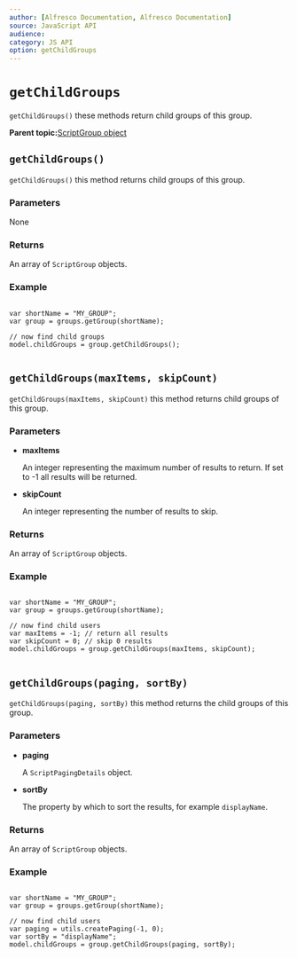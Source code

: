 ```yaml
---
author: [Alfresco Documentation, Alfresco Documentation]
source: JavaScript API
audience: 
category: JS API
option: getChildGroups
---
```


# `getChildGroups`

`getChildGroups()` these methods return child groups of this group.

**Parent topic:**[ScriptGroup object](../references/API-JS-ScriptGroup.md)

## `getChildGroups()`

`getChildGroups()` this method returns child groups of this group.

### Parameters

None

### Returns

An array of `ScriptGroup` objects.

### Example

```

var shortName = "MY_GROUP";
var group = groups.getGroup(shortName);

// now find child groups
model.childGroups = group.getChildGroups();        
        
```

## `getChildGroups(maxItems, skipCount)`

`getChildGroups(maxItems, skipCount)` this method returns child groups of this group.

### Parameters

-   **maxItems**

    An integer representing the maximum number of results to return. If set to -1 all results will be returned.

-   **skipCount**

    An integer representing the number of results to skip.


### Returns

An array of `ScriptGroup` objects.

### Example

```

var shortName = "MY_GROUP";
var group = groups.getGroup(shortName);

// now find child users
var maxItems = -1; // return all results
var skipCount = 0; // skip 0 results
model.childGroups = group.getChildGroups(maxItems, skipCount);        
        
```

## `getChildGroups(paging, sortBy)`

`getChildGroups(paging, sortBy)` this method returns the child groups of this group.

### Parameters

-   **paging**

    A `ScriptPagingDetails` object.

-   **sortBy**

    The property by which to sort the results, for example `displayName`.


### Returns

An array of `ScriptGroup` objects.

### Example

```

var shortName = "MY_GROUP";
var group = groups.getGroup(shortName);

// now find child users
var paging = utils.createPaging(-1, 0);
var sortBy = "displayName";
model.childGroups = group.getChildGroups(paging, sortBy);
        
```

